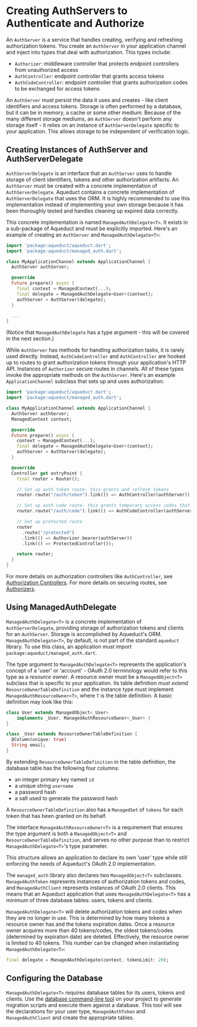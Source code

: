 # Creating AuthServers to Authenticate and Authorize

An `AuthServer` is a service that handles creating, verifying and refreshing authorization tokens. You create an `AuthServer` in your application channel and inject into types that deal with authorization. This types include:

- `Authorizer`: middleware controller that protects endpoint controllers from unauthorized access
- `AuthController`: endpoint controller that grants access tokens
- `AuthCodeController`: endpoint controller that grants authorization codes to be exchanged for access tokens

An `AuthServer` must persist the data it uses and creates - like client identifiers and access tokens. Storage is often performed by a database, but it can be in memory, a cache or some other medium. Because of the many different storage mediums, an `AuthServer` doesn't perform any storage itself - it relies on an instance of `AuthServerDelegate` specific to your application. This allows storage to be independent of verification logic.

## Creating Instances of AuthServer and AuthServerDelegate

`AuthServerDelegate` is an interface that an `AuthServer` uses to handle storage of client identifiers, tokens and other authorization artifacts. An `AuthServer` must be created with a concrete implementation of `AuthServerDelegate`. Aqueduct contains a concrete implementation of `AuthServerDelegate` that uses the ORM. It is highly recommended to use this implementation instead of implementing your own storage because it has been thoroughly tested and handles cleaning up expired data correctly.

This concrete implementation is named `ManagedAuthDelegate<T>`. It exists in a sub-package of Aqueduct and must be explicitly imported. Here's an example of creating an `AuthServer` and `ManagedAuthDelegate<T>`:

```dart
import 'package:aqueduct/aqueduct.dart';
import 'package:aqueduct/managed_auth.dart';

class MyApplicationChannel extends ApplicationChannel {  
  AuthServer authServer;

  @override
  Future prepare() async {
    final context = ManagedContext(...);
    final delegate = ManagedAuthDelegate<User>(context);
    authServer = AuthServer(delegate);
  }

  ...
}
```

(Notice that `ManagedAuthDelegate` has a type argument - this will be covered in the next section.)

While `AuthServer` has methods for handling authorization tasks, it is rarely used directly. Instead, `AuthCodeController` and `AuthController` are hooked up to routes to grant authorization tokens through your application's HTTP API. Instances of `Authorizer` secure routes in channels. All of these types invoke the appropriate methods on the `AuthServer`. Here's an example `ApplicationChannel` subclass that sets up and uses authorization:

```dart
import 'package:aqueduct/aqueduct.dart';
import 'package:aqueduct/managed_auth.dart';

class MyApplicationChannel extends ApplicationChannel {
  AuthServer authServer;
  ManagedContext context;

  @override
  Future prepare() async {
    context = ManagedContext(...);
    final delegate = ManagedAuthDelegate<User>(context);
    authServer = AuthServer(delegate);
  }

  @override
  Controller get entryPoint {
    final router = Router();

    // Set up auth token route- this grants and refresh tokens
    router.route("/auth/token").link(() => AuthController(authServer));

    // Set up auth code route- this grants temporary access codes that can be exchanged for token
    router.route("/auth/code").link(() => AuthCodeController(authServer));

    // Set up protected route
    router
      .route("/protected")
      .link(() => Authorizer.bearer(authServer))
      .link(() => ProtectedController());

    return router;
  }
}
```

For more details on authorization controllers like `AuthController`, see [Authorization Controllers](controllers.md). For more details on securing routes, see [Authorizers](authorizer.md).

## Using ManagedAuthDelegate

`ManagedAuthDelegate<T>` is a concrete implementation of `AuthServerDelegate`, providing storage of authorization tokens and clients for an `AuthServer`. Storage is accomplished by Aqueduct's ORM. `ManagedAuthDelegate<T>`, by default, is not part of the standard `aqueduct` library. To use this class, an application must import `package:aqueduct/managed_auth.dart`.

The type argument to `ManagedAuthDelegate<T>` represents the application's concept of a 'user' or 'account' - OAuth 2.0 terminology would refer to this type as a *resource owner*. A resource owner must be a `ManagedObject<T>` subclass that is specific to your application. Its table definition *must extend* `ResourceOwnerTableDefinition` and the instance type must implement `ManagedAuthResourceOwner<T>`, where `T` is the table definition. A basic definition may look like this:

```dart
class User extends ManagedObject<_User>
    implements _User, ManagedAuthResourceOwner<_User> {
}

class _User extends ResourceOwnerTableDefinition {
  @Column(unique: true)
  String email;
}
```

By extending `ResourceOwnerTableDefinition` in the table definition, the database table has the following four columns:

- an integer primary key named `id`
- a unique string `username`
- a password hash
- a salt used to generate the password hash

A `ResourceOwnerTableDefinition` also has a `ManagedSet` of `tokens` for each token that has been granted on its behalf.

The interface `ManagedAuthResourceOwner<T>` is a requirement that ensures the type argument is both a `ManagedObject<T>` and `ResourceOwnerTableDefinition`, and serves no other purpose than to restrict `ManagedAuthDelegate<T>`'s type parameter.

This structure allows an application to declare its own 'user' type while still enforcing the needs of Aqueduct's OAuth 2.0 implementation.

The `managed_auth` library also declares two `ManagedObject<T>` subclasses. `ManagedAuthToken` represents instances of authorization tokens and codes, and `ManagedAuthClient` represents instances of OAuth 2.0 clients. This means that an Aqueduct application that uses `ManagedAuthDelegate<T>` has a minimum of three database tables: users, tokens and clients.

`ManagedAuthDelegate<T>` will delete authorization tokens and codes when they are no longer in use. This is determined by how many tokens a resource owner has and the tokens expiration dates. Once a resource owner acquires more than 40 tokens/codes, the oldest tokens/codes (determined by expiration date) are deleted. Effectively, the resource owner is limited to 40 tokens. This number can be changed when instantiating `ManagedAuthDelegate<T>`:

```dart
final delegate = ManagedAuthDelegate(context, tokenLimit: 20);
```

## Configuring the Database

`ManagedAuthDelegate<T>` requires database tables for its users, tokens and clients. Use the [database command-line tool](../db/db_tools.md) on your project to generate migration scripts and execute them against a database. This tool will see the declarations for your user type, `ManagedAuthToken` and `ManagedAuthClient` and create the appropriate tables.
